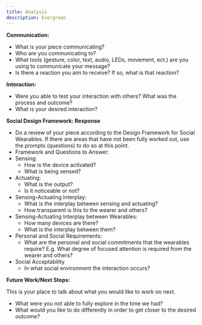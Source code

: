 ```yaml
---
title: Analysis
description: Evergreen
---
```


**Communication:**

- What is your piece communicating?
- Who are you communicating to?
- What tools (gesture, color, text, audio, LEDs, movement, ect.) are you using to communicate your message?
- Is there a reaction you aim to receive? If so, what is that reaction?

**Interaction:**

- Were you able to test your interaction with others? What was the process and outcome?
- What is your desired interaction?

**Social Design Framework: Response**

- Do a review of your piece according to the Design Framework for Social Wearables. If there are areas that have not been fully worked out, use the prompts (questions) to do so at this point.
- Framework and Questions to Answer:
- Sensing:
  - How is the device activated?
  - What is being sensed?
- Actuating:
  - What is the output?
  - Is it noticeable or not?
- Sensing-Actuating Interplay:
  - What is the interplay between sensing and actuating?
  - How transparent is this to the wearer and others?
- Sensing-Actuating Interplay between Wearables:
  - How many devices are there?
  - What is the interplay between them?
- Personal and Social Requirements:
  - What are the personal and social commitments that the wearables require? E.g. What degree of focused attention is required from the wearer and others?
- Social Acceptability
  - In what social environment the interaction occurs?

**Future Work/Next Steps:**

This is your place to talk about what you would like to work on next.

- What were you not able to fully explore in the time we had?
- What would you like to do differently in order to get closer to the desired outcome?

